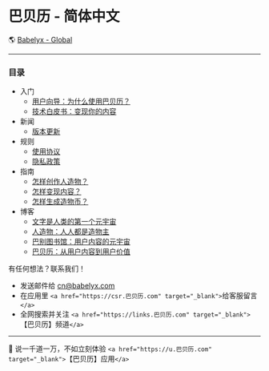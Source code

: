 # 巴贝历 - 简体中文

🌎 [Babelyx - Global](https://info.earth.babelyx.com)

---

### 目录

- 入门
  - [用户向导：为什么使用巴贝历？](./入门/用户入门/home.md)
  - [技术白皮书：变现你的内容](./入门/技术白皮书/home.md)
- 新闻
  - [版本更新](./新闻/home.md)
- 规则
  - [使用协议](./规则/使用协议/home.md)
  - [隐私政策](./规则/隐私政策/home.md)
- 指南
  - [怎样创作人造物？](./指南/怎样创作人造物/home.md)
  - [怎样变现内容？](./指南/怎样变现内容/home.md)
  - [怎样生成造物币？](./指南/怎样生成造物币/home.md)
- 博客
  - [文字是人类的第一个元宇宙](./博客/20250510_文字是人类的第一个元宇宙/home.md)
  - [人造物：人人都是造物主](./博客/20250511_人造物：人人都是造物主/home.md)
  - [巴别图书馆：用户内容的元宇宙](./博客/20250512_巴别图书馆：人造物的元宇宙/home.md)
  - [巴贝历：从用户内容到用户价值](./博客/20250513_巴贝历：从用户内容到用户价值/home.md)

有任何想法？联系我们！

- 发送邮件给 [cn@babelyx.com](mailto:cn@babelyx.com)
- 在应用里 `<a href="https://csr.巴贝历.com" target="_blank">`给客服留言`</a>`
- 全网搜索并关注 `<a href="https://links.巴贝历.com" target="_blank">`【巴贝历】频道`</a>`

---

🚀 说一千道一万，不如立刻体验 `<a href="https://u.巴贝历.com" target="_blank">`【巴贝历】应用`</a>`

<!-- ✨ 巴贝历源自 [远近星空](https://yuanjinx.com) -->
